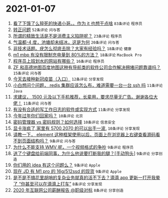 # 2021-01-07

1. [看了下饿了么猝死的快递小哥。。作为 it 也想干点啥](https://www.v2ex.com/t/742422) `83条评论` `程序员`
1. [转正问题](https://www.v2ex.com/t/742412) `52条评论` `问与答`
1. [所谓的精致生活是不是消费主义陷阱呢？](https://www.v2ex.com/t/742478) `23条评论` `程序员`
1. [气温都-4 度，池塘却未结冰，这是为何](https://www.v2ex.com/t/742504) `20条评论` `问与答`
1. [非技术话题。疣怎么彻底去除？大家有经验吗？](https://www.v2ex.com/t/742496) `18条评论` `健康`
1. [m1 mbp 有没有限制充电量到 80%的方法？](https://www.v2ex.com/t/742472) `18条评论` `MacBook Pro`
1. [程序员上班划水的网站有哪些？](https://www.v2ex.com/t/742467) `16条评论` `程序员`
1. [ZF 和高德地图百度地图这种有导航类的软件公司合作解决拥堵问题靠谱吗？](https://www.v2ex.com/t/742400) `15条评论` `问与答`
1. [今天去接种新冠疫苗（入口）](https://www.v2ex.com/t/742401) `12条评论` `分享发现`
1. [小白想问个问题， redis 集群应该怎么布，难道需要一台一台 ssh 吗](https://www.v2ex.com/t/742492) `11条评论` `Java`
1. [求建议， 1500 元及以下手机推荐，长辈用，要求尽量无广告。谢谢各位大佬！](https://www.v2ex.com/t/742482) `11条评论` `问与答`
1. [有没有合适的写工作日志的软件或实现方式](https://www.v2ex.com/t/742388) `11条评论` `分享发现`
1. [今年过年你们回家吗？](https://www.v2ex.com/t/742502) `10条评论` `北京`
1. [密码管理器 vs 密码规则？如何选择](https://www.v2ex.com/t/742474) `10条评论` `信息安全`
1. [显卡涨疯了,家里有 5700,2070 的可以出手一波.](https://www.v2ex.com/t/742427) `10条评论` `分享发现`
1. [请教一下， element 这种框架使用以后，页面上在浏览器上右键查看源码看不到页面结构吗？](https://www.v2ex.com/t/742505) `9条评论` `问与答`
1. [为什么不能支持 WMV 呢，一个视频格式的争吵](https://www.v2ex.com/t/742438) `9条评论` `程序员`
1. [送了个键盘给前端同事，为什么他说要打断我的腿？[手动狗头]](https://www.v2ex.com/t/742409) `9条评论` `分享创造`
1. [你们用的 idea 有这个问题么？](https://www.v2ex.com/t/742392) `9条评论` `Apple`
1. [现在 JD 有 M1 pro 的 16g/512ssd 的现货](https://www.v2ex.com/t/742391) `9条评论` `Apple`
1. [是不是不搞花里胡哨的复杂业务就真的活不下去？滴滴 app 更新一打开我晕了 “你甚至可以在滴滴上打车”](https://www.v2ex.com/t/742521) `8条评论` `分享发现`
1. [2020 年互联网公司薪酬报告 @职级对标](https://www.v2ex.com/t/742497) `8条评论` `分享创造`
